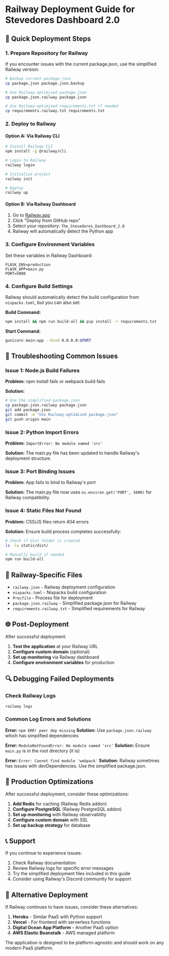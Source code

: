 # Railway Deployment Guide for Stevedores Dashboard 2.0

## 🚀 Quick Deployment Steps

### 1. Prepare Repository for Railway

If you encounter issues with the current package.json, use the simplified Railway version:

```bash
# Backup current package.json
cp package.json package.json.backup

# Use Railway-optimized package.json
cp package.json.railway package.json

# Use Railway-optimized requirements.txt if needed
cp requirements.railway.txt requirements.txt
```

### 2. Deploy to Railway

#### Option A: Via Railway CLI
```bash
# Install Railway CLI
npm install -g @railway/cli

# Login to Railway
railway login

# Initialize project
railway init

# Deploy
railway up
```

#### Option B: Via Railway Dashboard
1. Go to [Railway.app](https://railway.app)
2. Click "Deploy from GitHub repo"
3. Select your repository: `The_Stevedores_Dashboard_2.0`
4. Railway will automatically detect the Python app

### 3. Configure Environment Variables

Set these variables in Railway Dashboard:

```
FLASK_ENV=production
FLASK_APP=main.py
PORT=5000
```

### 4. Configure Build Settings

Railway should automatically detect the build configuration from `nixpacks.toml`, but you can also set:

**Build Command:**
```bash
npm install && npm run build-all && pip install -r requirements.txt
```

**Start Command:**
```bash
gunicorn main:app --bind 0.0.0.0:$PORT
```

## 🔧 Troubleshooting Common Issues

### Issue 1: Node.js Build Failures

**Problem:** npm install fails or webpack build fails

**Solution:**
```bash
# Use the simplified package.json
cp package.json.railway package.json
git add package.json
git commit -m "Use Railway-optimized package.json"
git push origin main
```

### Issue 2: Python Import Errors

**Problem:** `ImportError: No module named 'src'`

**Solution:** The main.py file has been updated to handle Railway's deployment structure.

### Issue 3: Port Binding Issues

**Problem:** App fails to bind to Railway's port

**Solution:** The main.py file now uses `os.environ.get('PORT', 5000)` for Railway compatibility.

### Issue 4: Static Files Not Found

**Problem:** CSS/JS files return 404 errors

**Solution:** Ensure build process completes successfully:
```bash
# Check if dist folder is created
ls -la static/dist/

# Manually build if needed
npm run build-all
```

## 📁 Railway-Specific Files

- `railway.json` - Railway deployment configuration
- `nixpacks.toml` - Nixpacks build configuration
- `Procfile` - Process file for deployment
- `package.json.railway` - Simplified package.json for Railway
- `requirements.railway.txt` - Simplified requirements for Railway

## 🌐 Post-Deployment

After successful deployment:

1. **Test the application** at your Railway URL
2. **Configure custom domain** (optional)
3. **Set up monitoring** via Railway dashboard
4. **Configure environment variables** for production

## 🔍 Debugging Failed Deployments

### Check Railway Logs
```bash
railway logs
```

### Common Log Errors and Solutions

**Error:** `npm ERR! peer dep missing`
**Solution:** Use `package.json.railway` which has simplified dependencies

**Error:** `ModuleNotFoundError: No module named 'src'`
**Solution:** Ensure `main.py` is in the root directory (it is)

**Error:** `Error: Cannot find module 'webpack'`
**Solution:** Railway sometimes has issues with devDependencies. Use the simplified package.json.

## 🎯 Production Optimizations

After successful deployment, consider these optimizations:

1. **Add Redis** for caching (Railway Redis addon)
2. **Configure PostgreSQL** (Railway PostgreSQL addon)
3. **Set up monitoring** with Railway observability
4. **Configure custom domain** with SSL
5. **Set up backup strategy** for database

## 📞 Support

If you continue to experience issues:

1. Check Railway documentation
2. Review Railway logs for specific error messages
3. Try the simplified deployment files included in this guide
4. Consider using Railway's Discord community for support

## 🚀 Alternative Deployment

If Railway continues to have issues, consider these alternatives:

1. **Heroku** - Similar PaaS with Python support
2. **Vercel** - For frontend with serverless functions
3. **Digital Ocean App Platform** - Another PaaS option
4. **AWS Elastic Beanstalk** - AWS managed platform

The application is designed to be platform-agnostic and should work on any modern PaaS platform.